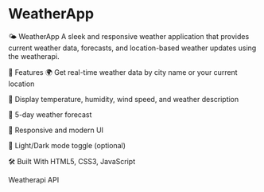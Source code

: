 # WeatherApp
🌤️ WeatherApp
A sleek and responsive weather application that provides current weather data, forecasts, and location-based weather updates using the weatherapi.


🚀 Features
🌍 Get real-time weather data by city name or your current location

🧭 Display temperature, humidity, wind speed, and weather description

📅 5-day weather forecast

🎨 Responsive and modern UI

🌙 Light/Dark mode toggle (optional)

🛠️ Built With
HTML5, CSS3, JavaScript

Weatherapi API

